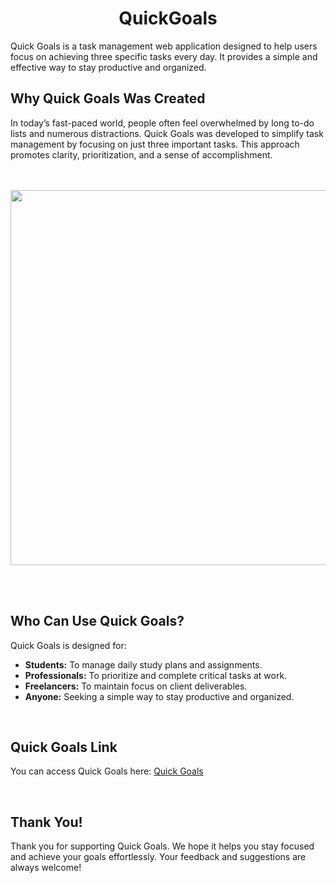 <h1 align="center">QuickGoals</h1>

Quick Goals is a task management web application designed to help users focus on achieving three specific tasks every day. It provides a simple and effective way to stay productive and organized.

## Why Quick Goals Was Created

In today’s fast-paced world, people often feel overwhelmed by long to-do lists and numerous distractions. Quick Goals was developed to simplify task management by focusing on just three important tasks. This approach promotes clarity, prioritization, and a sense of accomplishment.
<br>
<br>
<br>

<p align="center">
<img src="https://github.com/user-attachments/assets/8a0f11fd-face-47ca-b652-5d8d92d24bd7" width="900" height="600" /></p>

<br>
<br>

## Who Can Use Quick Goals?

Quick Goals is designed for:

- **Students:** To manage daily study plans and assignments.
- **Professionals:** To prioritize and complete critical tasks at work.
- **Freelancers:** To maintain focus on client deliverables.
- **Anyone:** Seeking a simple way to stay productive and organized.

<br>

## Quick Goals Link

You can access Quick Goals here: [Quick Goals](uttkarsh-g.github.io/Task)

<br>

## Thank You!

Thank you for supporting Quick Goals. We hope it helps you stay focused and achieve your goals effortlessly. Your feedback and suggestions are always welcome!
